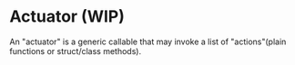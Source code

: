 # Actuator (WIP)

An "actuator" is a generic callable that may invoke a list of "actions"(plain functions or struct/class methods).
